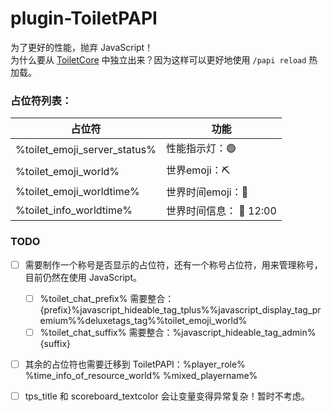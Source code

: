 # plugin-ToiletPAPI

为了更好的性能，抛弃 JavaScript！  
为什么要从 [ToiletCore](https://github.com/ToiletMC/ToiletCore) 中独立出来？因为这样可以更好地使用 `/papi reload` 热加载。

### 占位符列表：

| 占位符                          | 功能               |
|------------------------------|------------------|
| %toilet_emoji_server_status% | 性能指示灯：🟢         |
| %toilet_emoji_world%         | 世界emoji：⛏️       |
| %toilet_emoji_worldtime%     | 世界时间emoji：🔆     |
| %toilet_info_worldtime%      | 世界时间信息： 🔆 12:00 |

### TODO

- [ ] 需要制作一个称号是否显示的占位符，还有一个称号占位符，用来管理称号，目前仍然在使用 JavaScript。
  - [ ] %toilet_chat_prefix% 需要整合：{prefix}%javascript_hideable_tag_tplus%%javascript_display_tag_premium%%deluxetags_tag%%toilet_emoji_world%
  - [ ] %toilet_chat_suffix% 需要整合：%javascript_hideable_tag_admin%{suffix}
- [ ] 其余的占位符也需要迁移到 ToiletPAPI：%player_role% %time_info_of_resource_world% %mixed_playername%
- [ ] tps_title 和 scoreboard_textcolor 会让变量变得异常复杂！暂时不考虑。
  


